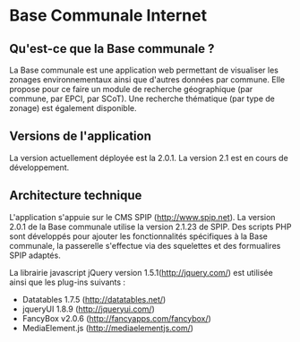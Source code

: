 Base Communale Internet
=======================

Qu'est-ce que la Base communale ?
---------------------------------

La Base communale est une application web permettant de visualiser les 
zonages environnementaux ainsi que d'autres données par commune. Elle propose
pour ce faire un module de recherche géographique (par commune, par EPCI, par 
SCoT). Une recherche thématique (par type de zonage) est également disponible.

Versions de l'application
-------------------------

La version actuellement déployée est la 2.0.1.
La version 2.1 est en cours de développement.

Architecture technique
----------------------

L'application s'appuie sur le CMS SPIP (http://www.spip.net).
La version 2.0.1 de la Base communale utilise la version 2.1.23 de SPIP.
Des scripts PHP sont développés pour ajouter les fonctionnalités spécifiques 
à la Base communale, la passerelle s'effectue via des squelettes et des 
formualires SPIP adaptés.

La librairie javascript jQuery version 1.5.1(http://jquery.com/) est 
utilisée ainsi que les plug-ins suivants :
* Datatables 1.7.5 (http://datatables.net/)
* jqueryUI 1.8.9 (http://jqueryui.com/)
* FancyBox v2.0.6 (http://fancyapps.com/fancybox/)
* MediaElement.js (http://mediaelementjs.com/)